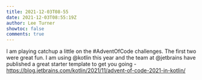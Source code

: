 ```yaml
---
title: 2021-12-03T08-55
date: 2021-12-03T08:55:19Z
author: Lee Turner
showtoc: false
comments: true
---
```


I am playing catchup a little on the #AdventOfCode challenges.  The first two were great fun.  I am using @kotlin this year and the team at @jetbrains have published a great starter template to get you going - https://blog.jetbrains.com/kotlin/2021/11/advent-of-code-2021-in-kotlin/


